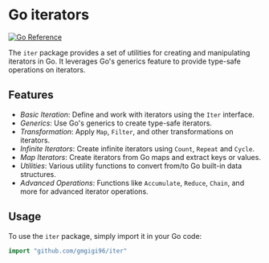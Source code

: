 # Go iterators
[![Go Reference](https://pkg.go.dev/badge/github.com/gmgigi96/iter.svg)](https://pkg.go.dev/github.com/gmgigi96/iter)

The `iter` package provides a set of utilities for creating and manipulating iterators in Go. It leverages Go's generics feature to provide type-safe operations on iterators.

## Features
- *Basic Iteration*: Define and work with iterators using the `Iter` interface.
- *Generics*: Use Go's generics to create type-safe iterators.
- *Transformation*: Apply `Map`, `Filter`, and other transformations on iterators.
- *Infinite Iterators*: Create infinite iterators using `Count`, `Repeat` and `Cycle`.
- *Map Iterators*: Create iterators from Go maps and extract keys or values.
- *Utilities*: Various utility functions to convert from/to Go built-in data structures.
- *Advanced Operations*: Functions like `Accumulate`, `Reduce`, `Chain`, and more for advanced iterator operations.

## Usage
To use the `iter` package, simply import it in your Go code:

```go
import "github.com/gmgigi96/iter"
```
